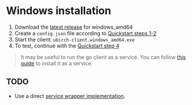 # Windows installation

1. Download the [latest release](https://github.com/ubirch/ubirch-client-go/releases)  for windows_amd64
2. Create a `config.json` file according to [Quickstart steps 1-2](https://github.com/ubirch/ubirch-client-go#quick-start)
3. Start the client: `ubirch-client.windows_amd64.exe`
4. To test, continue with the [Quickstart step 4](https://github.com/ubirch/ubirch-client-go#quick-start)

> It may be useful to run the go client as a service. You can follow [this guide](https://www.howtogeek.com/50786/using-srvstart-to-run-any-application-as-a-windows-service/)
> to install it as a service.

## TODO

- Use a direct [service wrapper implementation](https://github.com/golang/sys/blob/master/windows/svc/example/service.go).
